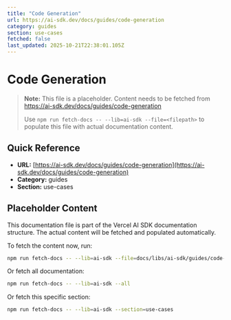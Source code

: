 ```yaml
---
title: "Code Generation"
url: https://ai-sdk.dev/docs/guides/code-generation
category: guides
section: use-cases
fetched: false
last_updated: 2025-10-21T22:38:01.105Z
---
```


# Code Generation

> **Note:** This file is a placeholder. Content needs to be fetched from https://ai-sdk.dev/docs/guides/code-generation
>
> Use `npm run fetch-docs -- --lib=ai-sdk --file=<filepath>` to populate this file with actual documentation content.

## Quick Reference

- **URL:** [https://ai-sdk.dev/docs/guides/code-generation](https://ai-sdk.dev/docs/guides/code-generation)
- **Category:** guides
- **Section:** use-cases

## Placeholder Content

This documentation file is part of the Vercel AI SDK documentation structure.
The actual content will be fetched and populated automatically.

To fetch the content now, run:

```bash
npm run fetch-docs -- --lib=ai-sdk --file=docs/libs/ai-sdk/guides/code-generation.md
```

Or fetch all documentation:

```bash
npm run fetch-docs -- --lib=ai-sdk --all
```

Or fetch this specific section:

```bash
npm run fetch-docs -- --lib=ai-sdk --section=use-cases
```
